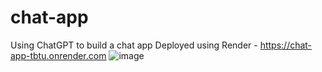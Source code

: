 # chat-app
Using ChatGPT to build a chat app
Deployed using Render - https://chat-app-tbtu.onrender.com
![image](https://github.com/ajinkyabodke/chat-app/assets/62661565/e86d0b72-efec-46f0-88b5-b838f596b1f8)

